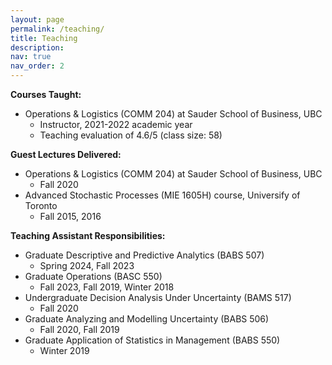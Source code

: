 ```yaml
---
layout: page
permalink: /teaching/
title: Teaching
description:
nav: true
nav_order: 2
---
```




**Courses Taught:**
- Operations & Logistics (COMM 204) at Sauder School of Business, UBC
  - Instructor, 2021-2022 academic year
  - Teaching evaluation of 4.6/5 (class size: 58)
 

**Guest Lectures Delivered:**
- Operations & Logistics (COMM 204) at Sauder School of Business, UBC
  - Fall 2020
- Advanced Stochastic Processes (MIE 1605H) course, Universify of Toronto
  - Fall 2015, 2016

**Teaching Assistant Responsibilities:**
- Graduate Descriptive and Predictive Analytics (BABS 507)
  - Spring 2024, Fall 2023
- Graduate Operations (BASC 550)
  - Fall 2023, Fall 2019, Winter 2018
- Undergraduate Decision Analysis Under Uncertainty (BAMS 517)
  - Fall 2020
- Graduate Analyzing and Modelling Uncertainty (BABS 506)
  - Fall 2020, Fall 2019
- Graduate Application of Statistics in Management (BABS 550)
  - Winter 2019
 
